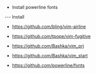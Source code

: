 - Install powerline fonts

--- Install
- https://github.com/bling/vim-airline
- https://github.com/tpope/vim-fugitive
- https://github.com/Bashka/vim_prj
- https://github.com/Bashka/vim_start
 
- https://github.com/powerline/fonts
